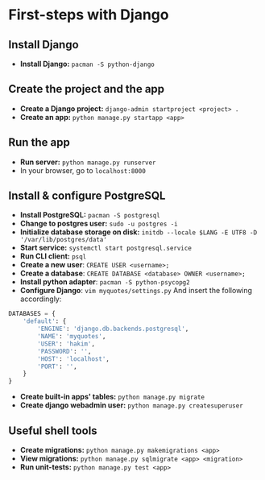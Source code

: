 # First-steps with Django

## Install Django
- **Install Django:** `pacman -S python-django`

## Create the project and the app
- **Create a Django project:** `django-admin startproject <project> .`
- **Create an app:** `python manage.py startapp <app>`

## Run the app
- **Run server:** `python manage.py runserver`
- In your browser, go to `localhost:8000`

## Install & configure PostgreSQL
- **Install PostgreSQL:** `pacman -S postgresql`
- **Change to postgres user:** `sudo -u postgres -i`
- **Initialize database storage on disk:** `initdb --locale $LANG -E UTF8 -D '/var/lib/postgres/data'`
- **Start service:** `systemctl start postgresql.service`
- **Run CLI client:** `psql`
- **Create a new user**: `CREATE USER <username>;`
- **Create a database**: `CREATE DATABASE <database> OWNER <username>;`
- **Install python adapter**: `pacman -S python-psycopg2`
- **Configure Django**: `vim myquotes/settings.py`
And insert the following accordingly:
```python
DATABASES = {
    'default': {
        'ENGINE': 'django.db.backends.postgresql',
        'NAME': 'myquotes',
        'USER': 'hakim',
        'PASSWORD': '',
        'HOST': 'localhost',
        'PORT': '',
    }
}
```
- **Create built-in apps' tables:** `python manage.py migrate`
- **Create django webadmin user:** `python manage.py createsuperuser`

## Useful shell tools
- **Create migrations:** `python manage.py makemigrations <app>`
- **View migrations:** `python manage.py sqlmigrate <app> <migration>`
- **Run unit-tests:** `python manage.py test <app>`
